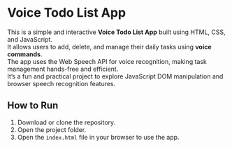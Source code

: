 # Voice Todo List App

This is a simple and interactive **Voice Todo List App** built using HTML, CSS, and JavaScript.  
It allows users to add, delete, and manage their daily tasks using **voice commands**.  
The app uses the Web Speech API for voice recognition, making task management hands-free and efficient.  
It’s a fun and practical project to explore JavaScript DOM manipulation and browser speech recognition features.

## How to Run
1. Download or clone the repository.
2. Open the project folder.
3. Open the `index.html` file in your browser to use the app.
